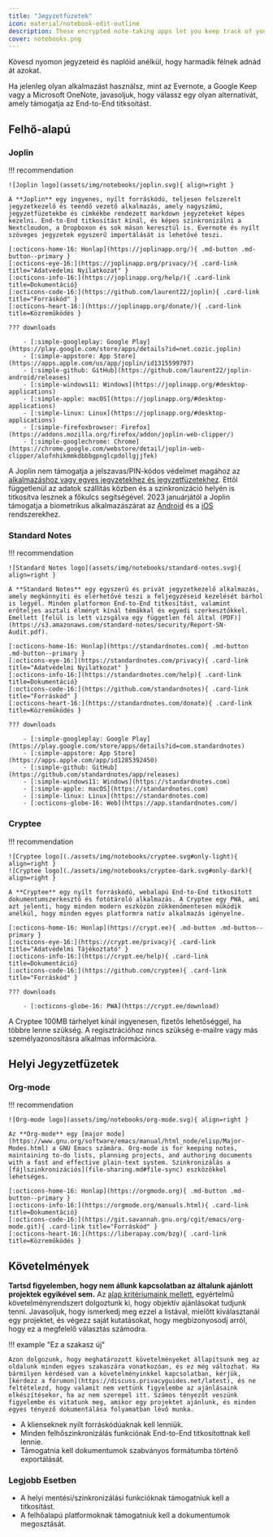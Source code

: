 ```yaml
---
title: "Jegyzetfüzetek"
icon: material/notebook-edit-outline
description: These encrypted note-taking apps let you keep track of your notes without giving them to a third-party.
cover: notebooks.png
---
```


Kövesd nyomon jegyzeteid és naplóid anélkül, hogy harmadik félnek adnád át azokat.

Ha jelenleg olyan alkalmazást használsz, mint az Evernote, a Google Keep vagy a Microsoft OneNote, javasoljuk, hogy válassz egy olyan alternatívát, amely támogatja az End-to-End titksoítást.

## Felhő-alapú

### Joplin

!!! recommendation

    ![Joplin logo](assets/img/notebooks/joplin.svg){ align=right }
    
    A **Joplin** egy ingyenes, nyílt forráskódú, teljesen felszerelt jegyzetkezelő és teendő vezető alkalmazás, amely nagyszámú, jegyzetfüzetekbe és címkékbe rendezett markdown jegyzeteket képes kezelni. End-to-End titkosítást kínál, és képes szinkronizálni a Nextcloudon, a Dropboxon és sok máson keresztül is. Evernote és nyílt szöveges jegyzetek egyszerű importálását is lehetővé teszi.
    
    [:octicons-home-16: Honlap](https://joplinapp.org/){ .md-button .md-button--primary }
    [:octicons-eye-16:](https://joplinapp.org/privacy/){ .card-link title="Adatvédelmi Nyilatkozat" }
    [:octicons-info-16:](https://joplinapp.org/help/){ .card-link title=Dokumentáció}
    [:octicons-code-16:](https://github.com/laurent22/joplin){ .card-link title="Forráskód" }
    [:octicons-heart-16:](https://joplinapp.org/donate/){ .card-link title=Közreműködés }
    
    ??? downloads
    
        - [:simple-googleplay: Google Play](https://play.google.com/store/apps/details?id=net.cozic.joplin)
        - [:simple-appstore: App Store](https://apps.apple.com/us/app/joplin/id1315599797)
        - [:simple-github: GitHub](https://github.com/laurent22/joplin-android/releases)
        - [:simple-windows11: Windows](https://joplinapp.org/#desktop-applications)
        - [:simple-apple: macOS](https://joplinapp.org/#desktop-applications)
        - [:simple-linux: Linux](https://joplinapp.org/#desktop-applications)
        - [:simple-firefoxbrowser: Firefox](https://addons.mozilla.org/firefox/addon/joplin-web-clipper/)
        - [:simple-googlechrome: Chrome](https://chrome.google.com/webstore/detail/joplin-web-clipper/alofnhikmmkdbbbgpnglcpdollgjjfek)

A Joplin nem támogatja a jelszavas/PIN-kódos védelmet magához az [alkalmazáshoz vagy egyes jegyzetekhez és jegyzetfüzetekhez](https://github.com/laurent22/joplin/issues/289). Ettől függetlenül az adatok szállítás közben és a szinkronizáció helyén is titkosítva lesznek a főkulcs segítségével. 2023 januárjától a Joplin támogatja a biometrikus alkalmazászárat az [Android](https://joplinapp.org/changelog_android/#android-v2-10-3-https-github-com-laurent22-joplin-releases-tag-android-v2-10-3-pre-release-2023-01-05t11-29-06z) és a [iOS](https://joplinapp.org/changelog_ios/#ios-v12-10-2-https-github-com-laurent22-joplin-releases-tag-ios-v12-10-2-2023-01-20t17-41-13z) rendszerekhez.

### Standard Notes

!!! recommendation

    ![Standard Notes logo](assets/img/notebooks/standard-notes.svg){ align=right }
    
    A **Standard Notes** egy egyszerű és privát jegyzetkezelő alkalmazás, amely megkönnyíti és elérhetővé teszi a feljegyzéseid kezelését bárhol is legyél. Minden platformon End-to-End titkosítást, valamint erőteljes asztali élményt kínál témákkal és egyedi szerkesztőkkel. Emellett [felül is lett vizsgálva egy független fél által (PDF)](https://s3.amazonaws.com/standard-notes/security/Report-SN-Audit.pdf).
    
    [:octicons-home-16: Honlap](https://standardnotes.com){ .md-button .md-button--primary }
    [:octicons-eye-16:](https://standardnotes.com/privacy){ .card-link title="Adatvédelmi Nyilatkozat" }
    [:octicons-info-16:](https://standardnotes.com/help){ .card-link title=Dokumentáció}
    [:octicons-code-16:](https://github.com/standardnotes){ .card-link title="Forráskód" }
    [:octicons-heart-16:](https://standardnotes.com/donate){ .card-link title=Közreműködés }
    
    ??? downloads
    
        - [:simple-googleplay: Google Play](https://play.google.com/store/apps/details?id=com.standardnotes)
        - [:simple-appstore: App Store](https://apps.apple.com/app/id1285392450)
        - [:simple-github: GitHub](https://github.com/standardnotes/app/releases)
        - [:simple-windows11: Windows](https://standardnotes.com)
        - [:simple-apple: macOS](https://standardnotes.com)
        - [:simple-linux: Linux](https://standardnotes.com)
        - [:octicons-globe-16: Web](https://app.standardnotes.com/)

### Cryptee

!!! recommendation

    ![Cryptee logo](./assets/img/notebooks/cryptee.svg#only-light){ align=right }
    ![Cryptee logo](./assets/img/notebooks/cryptee-dark.svg#only-dark){ align=right }
    
    A **Cryptee** egy nyílt forráskódú, webalapú End-to-End titkosított dokumentumszerkesztő és fotótároló alkalmazás. A Cryptee egy PWA, ami azt jelenti, hogy minden modern eszközön zökkenőmentesen működik anélkül, hogy minden egyes platformra natív alkalmazás igényelne.
    
    [:octicons-home-16: Honlap](https://crypt.ee){ .md-button .md-button--primary }
    [:octicons-eye-16:](https://crypt.ee/privacy){ .card-link title="Adatvédelmi Tájékoztató" }
    [:octicons-info-16:](https://crypt.ee/help){ .card-link title=Dokumentáció}
    [:octicons-code-16:](https://github.com/cryptee){ .card-link title="Forráskód" }
    
    ??? downloads
    
        - [:octicons-globe-16: PWA](https://crypt.ee/download)

A Cryptee 100MB tárhelyet kínál ingyenesen, fizetős lehetőséggel, ha többre lenne szükség. A regisztrációhoz nincs szükség e-mailre vagy más személyazonosításra alkalmas információra.

## Helyi Jegyzetfüzetek

### Org-mode

!!! recommendation

    ![Org-mode logo](assets/img/notebooks/org-mode.svg){ align=right }
    
    Az **Org-mode** egy [major mode](https://www.gnu.org/software/emacs/manual/html_node/elisp/Major-Modes.html) a GNU Emacs számára. Org-mode is for keeping notes, maintaining to-do lists, planning projects, and authoring documents with a fast and effective plain-text system. Szinkronizálás a [fájlszinkronizációs](file-sharing.md#file-sync) eszközökkel lehetséges.
    
    [:octicons-home-16: Honlap](https://orgmode.org){ .md-button .md-button--primary }
    [:octicons-info-16:](https://orgmode.org/manuals.html){ .card-link title=Dokumentáció}
    [:octicons-code-16:](https://git.savannah.gnu.org/cgit/emacs/org-mode.git){ .card-link title="Forráskód" }
    [:octicons-heart-16:](https://liberapay.com/bzg){ .card-link title=Közreműködés }

## Követelmények

**Tartsd figyelemben, hogy nem állunk kapcsolatban az általunk ajánlott projektek egyikével sem.** Az [alap kritériumaink mellett](about/criteria.md), egyértelmű követelményrendszert dolgoztunk ki, hogy objektív ajánlásokat tudjunk tenni. Javasoljuk, hogy ismerkedj meg ezzel a listával, mielőtt kiválasztanál egy projektet, és végezz saját kutatásokat, hogy megbizonyosodj arról, hogy ez a megfelelő választás számodra.

!!! example "Ez a szakasz új"

    Azon dolgozunk, hogy meghatározott követelményeket állapítsunk meg az oldalunk minden egyes szakaszára vonatkozóan, és ez még változhat. Ha bármilyen kérdésed van a követelményinkkel kapcsolatban, kérjük, [kérdezz a fórumon](https://discuss.privacyguides.net/latest), és ne feltételezd, hogy valamit nem vettünk figyelembe az ajánlásaink elkészítésekor, ha az nem szerepel itt. Számos tényezőt veszünk figyelembe és vitatunk meg, amikor egy projektet ajánlunk, és minden egyes tényező dokumentálása folyamatban lévő munka.

- A klienseknek nyílt forráskódúaknak kell lenniük.
- Minden felhőszinkronizálás funkciónak End-to-End titkosítottnak kell lennie.
- Támogatnia kell dokumentumok szabványos formátumba történő exportálását.

### Legjobb Esetben

- A helyi mentési/szinkronizálási funkcióknak támogatniuk kell a titkosítást.
- A felhőalapú platformoknak támogatniuk kell a dokumentumok megosztását.
